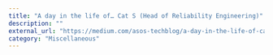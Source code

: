 ```yaml
---
title: "A day in the life of… Cat S (Head of Reliability Engineering)"
description: ""
external_url: "https://medium.com/asos-techblog/a-day-in-the-life-of-cat-smith-head-of-reliability-engineering-629e10a26590"
category: "Miscellaneous"
---
```


